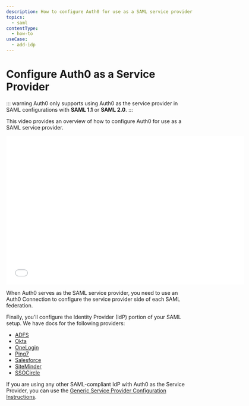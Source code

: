 ```yaml
---
description: How to configure Auth0 for use as a SAML service provider
topics:
  - saml
contentType:
  - how-to
useCase:
  - add-idp
---
```


# Configure Auth0 as a Service Provider

::: warning
Auth0 only supports using Auth0 as the service provider in SAML configurations with **SAML 1.1** or **SAML 2.0**.
:::

This video provides an overview of how to configure Auth0 for use as a SAML service provider.

<iframe src="//fast.wistia.net/embed/iframe/2xrll0d056" frameborder="0" scrolling="no" class="wistia_embed" name="wistia_embed" allowfullscreen width="640" height="400"></iframe>
<script src="//fast.wistia.net/assets/external/E-v1.js" async></script>

When Auth0 serves as the SAML service provider, you need to use an Auth0 Connection to configure the service provider side of each SAML federation.

Finally, you'll configure the Identity Provider (IdP) portion of your SAML setup. We have docs for the following providers:

* [ADFS](/adfs)
* [Okta](/okta)
* [OneLogin](/onelogin)
* [Ping7](/ping7)
* [Salesforce](/saml/identity-providers/salesforce)
* [SiteMinder](/siteminder)
* [SSOCircle](/ssocircle)

If you are using any other SAML-compliant IdP with Auth0 as the Service Provider, you can use the [Generic Service Provider Configuration Instructions](/saml-sp-generic).

